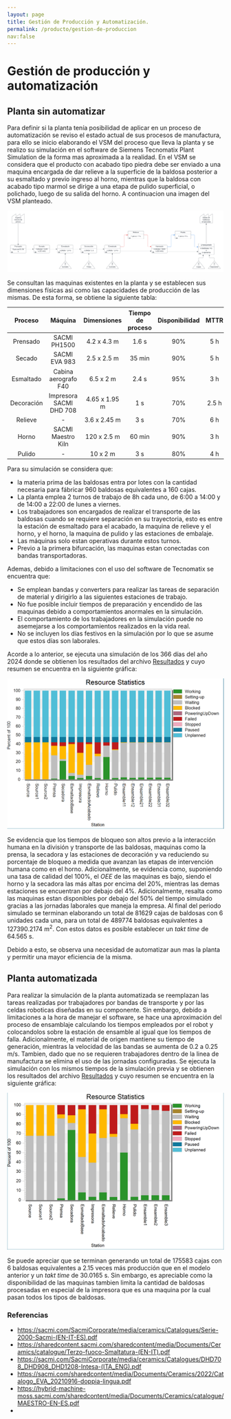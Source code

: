 ```yaml
---
layout: page
title: Gestión de Producción y Automatización.
permalink: /producto/gestion-de-produccion
nav:false
---
```


# Gestión de producción y automatización

## Planta sin automatizar

Para definir si la planta tenía posibilidad de aplicar en un proceso de automatización se reviso el estado actual de sus procesos de manufactura, para ello se inicio elaborando el VSM del proceso que lleva la planta y se realizo su simulación en el software de Siemens Tecnomatix Plant Simulation de la forma mas aproximada a la realidad. En el VSM se considera que el producto con acabado tipo piedra debe ser enviado a una maquina encargada de dar relieve a la superficie de la baldosa posterior a su esmaltado y previo ingreso al horno, mientras que la baldosa con acabado tipo marmol se dirige a una etapa de pulido superficial, o polichado, luego de su salida del horno. A continuacion una imagen del VSM planteado.

![VSM](/producto/gestion_de_produccion/VSM.png)

Se consultan las maquinas existentes en la planta y se establecen sus dimensiones físicas asi como las capacidades de producción de las mismas. De esta forma, se obtiene la siguiente tabla:

|Proceso|Máquina|Dimensiones|Tiempo de proceso|Disponibilidad|MTTR|
|:----:|:----:|:----:|:----:|:----:|:----:|
|Prensado|SACMI PH1500|4.2 x 4.3 m|1.6 s|90%|5 h|
|Secado|SACMI EVA 983|2.5 x 2.5 m|35 min|90%|5 h|
|Esmaltado|Cabina aerografo F40|6.5 x 2 m|2.4 s|95%|3 h|
|Decoración|Impresora SACMI DHD 708|4.65 x 1.95 m|1 s|70%|2.5 h|
|Relieve|-|3.6 x 2.45 m|3 s|70%|6 h|
|Horno|SACMI Maestro Kiln|120 x 2.5 m|60 min|90%|3 h|
|Pulido|-|10 x 2 m|3 s|80%|4 h|

Para su simulación se considera que:
- la materia prima de las baldosas entra por lotes con la cantidad necesaria para fábricar 960 baldosas equivalentes a 160 cajas.
- La planta emplea 2 turnos de trabajo de 8h cada uno, de 6:00 a 14:00 y de 14:00 a 22:00 de lunes a viernes.
- Los trabajadores son encargados de realizar el transporte de las baldosas cuando se requiere separación en su trayectoria, esto es entre la estación de esmaltado para el acabado, la maquina de relieve y el horno, y el horno, la maquina de pulido y las estaciones de embalaje.
- Las máquinas solo estan operativas durante estos turnos.
- Previo a la primera bifurcación, las maquinas estan conectadas con bandas transportadoras.

Ademas, debido a limitaciones con el uso del software de Tecnomatix se encuentra que:
- Se emplean bandas y converters para realizar las tareas de separación de material y dirigirlo a las siguientes estaciones de trabajo.
- No fue posible incluir tiempos de preparación y encendido de las maquinas debido a comportamientos anormales en la simulación.
- El comportamiento de los trabajadores en la simulación puede no asemejarse a los comportamientos realizados en la vida real.
- No se incluyen los días festivos en la simulación por lo que se asume que estos días son laborales.

Acorde a lo anterior, se ejecuta una simulación de los 366 días del año 2024 donde se obtienen los resultados del archivo [Resultados](/producto/gestion_de_produccion/Resultados_Manual.pdf) y cuyo resumen se encuentra en la siguiente gráfica:

![Resultados Manual](/producto/gestion_de_produccion/Uso_maquinas_manual.png)

Se evidencia que los tiempos de bloqueo son altos previo a la interacción humana en la división y transporte de las baldosas, maquinas como la prensa, la secadora y las estaciones de decoración y va reduciendo su porcentaje de bloqueo a medida que avanzan las etapas de intervención humana como en el horno. Adicionalmente, se evidencia como, suponiendo una tasa de calidad del 100%, el _OEE_ de las maquinas es bajo, siendo el horno y la secadora las más altas por encima del 20%, mientras las demas estaciones se encuentran por debajo del 4%. Adicionalmente, resalta como las maquinas estan disponibles por debajo del 50% del tiempo simulado gracias a las jornadas laborales que maneja la empresa. Al final del periodo simulado se terminan elaborando un total de 81629 cajas de baldosas con 6 unidades cada una, para un total de 489774 baldosas equivalentes a 127390.2174 m<sup>2</sup>. Con estos datos es posible establecer un _takt time_ de 64.565 s.

Debido a esto, se observa una necesidad de automatizar aun mas la planta y permitir una mayor eficiencia de la misma.

## Planta automatizada

Para realizar la simulación de la planta automatizada se reemplazan las tareas realizadas por trabajadores por bandas de transporte y por las celdas roboticas diseñadas en su componente. Sin embargo, debido a limitaciones a la hora de manejar el software, se hace una aproximación del proceso de ensamblaje calculando los tiempos empleados por el robot y colocandolos sobre la estación de ensamble al igual que los tiempos de falla. Adicionalmente, el material de origen mantiene su tiempo de generación, mientras la velocidad de las bandas se aumenta de 0.2 a 0.25 m/s. Tambien, dado que no se requieren trabajadores dentro de la linea de manufactura se elimina el uso de las jornadas configuradas. Se ejecuta la simulación con los mismos tiempos de la simulación previa y se obtienen los resultados del archivo [Resultados](/producto/gestion_de_produccion/Resultados_Auto.pdf) y cuyo resumen se encuentra en la siguiente gráfica:

![Resultados Auto](/producto/gestion_de_produccion/Uso_maquinas_auto.png)

Se puede apreciar que se terminan generando un total de 175583 cajas con 6 baldosas equivalentes a 2.15 veces más producción que en el modelo anterior y un _takt time_ de 30.0165 s. Sin embargo, es apreciable como la disponibilidad de las maquinas tambien limita la cantidad de baldosas procesadas en especial de la impresora que es una maquina por la cual pasan todos los tipos de baldosas.


### Referencias
- https://sacmi.com/SacmiCorporate/media/ceramics/Catalogues/Serie-2000-Sacmi-(EN-IT-ES).pdf
- https://sharedcontent.sacmi.com/sharedcontent/media/Documents/Ceramics/catalogue/Terzo-fuoco-Smaltatura-(EN-IT).pdf
- https://sacmi.com/SacmiCorporate/media/ceramics/Catalogues/DHD708_DHD908_DHD1208-Intesa-(ITA_ENG).pdf
- https://sacmi.com/sharedcontent/media/Documents/Ceramics/2022/Catalogo_EVA_20210916-doppia-lingua.pdf
- https://hybrid-machine-moss.sacmi.com/sharedcontent/media/Documents/Ceramics/catalogue/MAESTRO-EN-ES.pdf
- 
